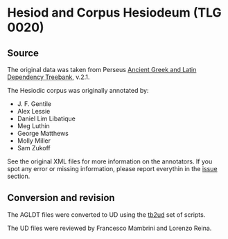 # Hesiod and Corpus Hesiodeum (TLG 0020)

## Source

The original data was taken from Perseus [Ancient Greek and Latin Dependency Treebank](https://perseusdl.github.io/treebank_data/), v.2.1.

The Hesiodic corpus was originally annotated by:
* J. F. Gentile
* Alex Lessie
* Daniel Lim Libatique
* Meg Luthin
* George Matthews
* Molly Miller
* Sam Zukoff

See the original XML files for more information on the annotators. If you spot any
error or missing information, please report everythin in the [issue](https://github.com/francescomambrini/Daphne/issues) section.

## Conversion and revision

The AGLDT files were converted to UD using the [tb2ud](https://github.com/francescomambrini/tb2ud) set of scripts.

The UD files were reviewed by Francesco Mambrini and Lorenzo Reina.